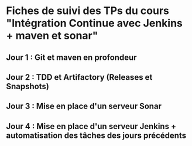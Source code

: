 # Fiches de suivi des TPs du cours "Intégration Continue avec Jenkins  + maven et sonar"

## Jour 1 : Git et maven en profondeur
## Jour 2 : TDD et Artifactory (Releases et Snapshots)
## Jour 3 : Mise en place d'un serveur Sonar
## Jour 4 : Mise en place d'un serveur Jenkins  + automatisation des tâches des jours précédents
